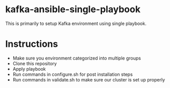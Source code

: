 # kafka-ansible-single-playbook

This is primarily to setup Kafka environment using single playbook.

# Instructions

* Make sure you environment categorized into multiple groups
* Clone this repository
* Apply playbook
* Run commands in configure.sh for post installation steps
* Run commands in validate.sh to make sure our cluster is set up properly
